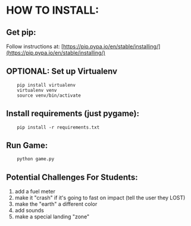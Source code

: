 # HOW TO INSTALL:

## Get pip:

Follow instructions at: [https://pip.pypa.io/en/stable/installing/](https://pip.pypa.io/en/stable/installing/)

## OPTIONAL: Set up Virtualenv

        pip install virtualenv
        virtualenv venv
        source venv/bin/activate

## Install requirements (just pygame):

        pip install -r requirements.txt

## Run Game:
        python game.py

## Potential Challenges For Students:

1.  add a fuel meter
1.  make it "crash" if it's going to fast on impact (tell the user they LOST)
1.  make the "earth" a different color
1.  add sounds
1.  make a special landing "zone"
